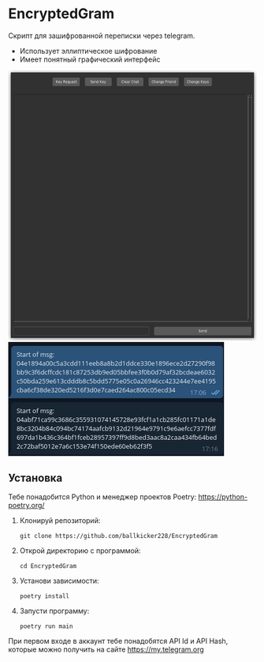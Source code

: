 # EncryptedGram
Скрипт для зашифрованной переписки через telegram.

* Использует эллиптическое шифрование
* Имеет понятный графический интерфейс

![Alt demo](demo.png)
![Alt telegram](telegram.png)

## Установка

Тебе понадобится Python и менеджер проектов Poetry: https://python-poetry.org/

1. Клонируй репозиторий:

    ```
    git clone https://github.com/ballkicker228/EncryptedGram
    ```

2. Открой директорию с программой:

    ```
    cd EncryptedGram
    ```

3. Установи зависимости:

    ```
    poetry install
    ```

4. Запусти программу:

    ```
    poetry run main
    ```

При первом входе в аккаунт тебе понадобятся API Id и API Hash, которые можно получить на сайте https://my.telegram.org